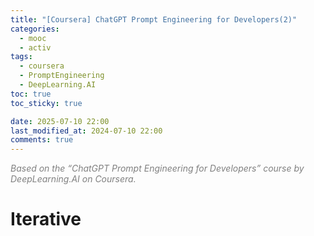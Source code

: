 ```yaml
---
title: "[Coursera] ChatGPT Prompt Engineering for Developers(2)"
categories:
  - mooc
  - activ
tags:
  - coursera
  - PromptEngineering
  - DeepLearning.AI
toc: true
toc_sticky: true

date: 2025-07-10 22:00
last_modified_at: 2024-07-10 22:00
comments: true
---
```


<span style="color: gray; font-style: italic;">
Based on the “ChatGPT Prompt Engineering for Developers” course by DeepLearning.AI on Coursera.
</span>

<br>

# Iterative
